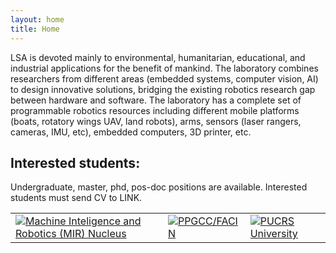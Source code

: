 ```yaml
---
layout: home
title: Home
---
```


LSA is devoted mainly to environmental, humanitarian, educational, and industrial applications for the benefit of mankind. 
The laboratory combines researchers from different areas (embedded systems, computer vision, AI) to design innovative solutions, bridging the existing robotics research gap between hardware and software. The laboratory has a complete set of programmable robotics resources including different mobile platforms (boats, rotatory wings UAV, land robots), arms, sensors (laser rangers, cameras, IMU, etc), embedded computers, 3D printer, etc.

## Interested students:

Undergraduate, master, phd, pos-doc positions are available. Interested students must send CV to LINK.  

| | | |
| --- | --- | --- |
| <a href="http://mir-pucrs.github.io" rel="MIR">![Machine Inteligence and Robotics (MIR) Nucleus](../images/logos/mir-logo.png "Machine Inteligence and Robotics (MIR) Nucleus")</a> |  <a href="http://www.pucrs.br/facin/ppgcc/" rel="PPGCC">![PPGCC/FACIN](../images/logos/facin.jpg "PPGCC/FACIN")</a> | <a href="http://www.pucrs.br/" rel="PUCRS">![PUCRS University](../images/logos/pucrs.png "PUCRS University")</a>  |
